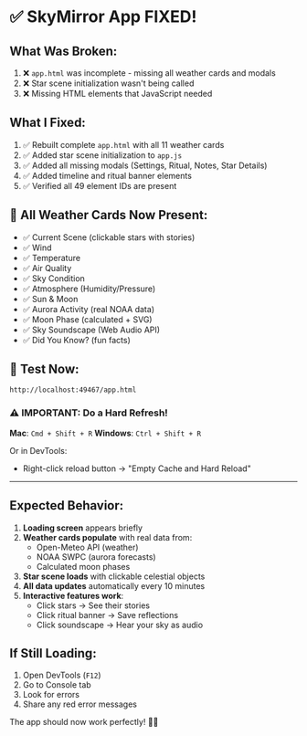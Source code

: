 # ✅ SkyMirror App FIXED!

## What Was Broken:
1. ❌ `app.html` was incomplete - missing all weather cards and modals
2. ❌ Star scene initialization wasn't being called
3. ❌ Missing HTML elements that JavaScript needed

## What I Fixed:
1. ✅ Rebuilt complete `app.html` with all 11 weather cards
2. ✅ Added star scene initialization to `app.js`
3. ✅ Added all missing modals (Settings, Ritual, Notes, Star Details)
4. ✅ Added timeline and ritual banner elements
5. ✅ Verified all 49 element IDs are present

## 🎯 All Weather Cards Now Present:
- ✅ Current Scene (clickable stars with stories)
- ✅ Wind
- ✅ Temperature
- ✅ Air Quality
- ✅ Sky Condition
- ✅ Atmosphere (Humidity/Pressure)
- ✅ Sun & Moon
- ✅ Aurora Activity (real NOAA data)
- ✅ Moon Phase (calculated + SVG)
- ✅ Sky Soundscape (Web Audio API)
- ✅ Did You Know? (fun facts)

## 🚀 Test Now:

```
http://localhost:49467/app.html
```

### ⚠️ IMPORTANT: Do a Hard Refresh!

**Mac**: `Cmd + Shift + R`
**Windows**: `Ctrl + Shift + R`

Or in DevTools:
- Right-click reload button → "Empty Cache and Hard Reload"

---

## Expected Behavior:
1. **Loading screen** appears briefly
2. **Weather cards populate** with real data from:
   - Open-Meteo API (weather)
   - NOAA SWPC (aurora forecasts)
   - Calculated moon phases
3. **Star scene loads** with clickable celestial objects
4. **All data updates** automatically every 10 minutes
5. **Interactive features work**:
   - Click stars → See their stories
   - Click ritual banner → Save reflections
   - Click soundscape → Hear your sky as audio

## If Still Loading:
1. Open DevTools (`F12`)
2. Go to Console tab
3. Look for errors
4. Share any red error messages

The app should now work perfectly! 🌌✨


